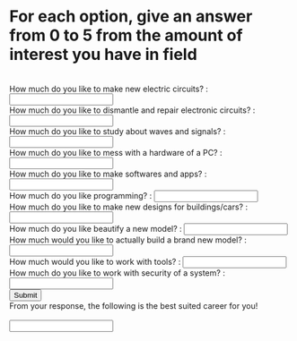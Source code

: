 <!doctype html>
<html>
<head>
<script>
function add(){
var a=0,b=0,c=0,d=0,e=0,f=0,g=0,h=0,i=0,j=0,k=0;
var a1=0,a2=0,a3=0,a4=0,a5=0,a6=0;
a=Number(document.getElementById("first").value);
a3=a3+a;
a4=a4+a;
b=Number(document.getElementById("second").value);
a2=a2+b;
a3=a3+b;
c=Number(document.getElementById("third").value);
a4=a4+c;
d=Number(document.getElementById("fourth").value);
a3=a3+d;
a6=a6+d;
e=Number(document.getElementById("fifth").value);
a4=a4+e;
a5=a5+e;
a6=a6+e;
f=Number(document.getElementById("sixth").value);
a5=a5+f;
a6=a6+f;
g=Number(document.getElementById("seventh").value);
a1=a1+g;
a2=a2+g;
h=Number(document.getElementById("eigth").value);
a1=a1+h;
i=Number(document.getElementById("ninth").value);
a1=a1+i;
j=Number(document.getElementById("tenth").value);
a2=a2+j;
k=Number(document.getElementById("eleventh").value);
a5=a5+k;
arr=[a1,a2,a3,a4,a5,a6];
max=arr[0];
for(i=0;i<6;i++){
    if(arr[i]>max){
        max=arr[i];
    }
}
if(a1==max){
    document.getElementById("answer").value='Civil Engineering';
}
else if(a2==max){
    document.getElementById("answer").value='Mechanical Engineering';
}
else if(a3==max){
    document.getElementById("answer").value='Electronics Engineering';
}
else if(a4==max){
    document.getElementById("answer").value='Electronics and Telecommunication Engineering';
}
else if(a5==max){
    document.getElementById("answer").value='Information and Technology Engineering';
}
else{
document.getElementById("answer").value='Computer Engineering';
}
}
</script>
</head>
<body>
<h1>For each option, give an answer from 0 to 5 from the amount of interest you have in field</h1>
<br>How much do you like to make new electric circuits? : <input id="first">
<br>How much do you like to dismantle and repair electronic circuits? : <input id="second">
<br>How much do you like to study about waves and signals? : <input id="third">
<br>How much do you like to mess with a hardware of a PC? : <input id="fourth">
<br>How much do you like to make softwares and apps? : <input id="fifth">
<br>How much do you like programming? : <input id="sixth">
<br>How much do you like to make new designs for buildings/cars? : <input id="seventh">
<br>How much do you like beautify a new model? : <input id="eigth">
<br>How much would you like to actually build a brand new model? : <input id="ninth">
<br>How much would you like to work with tools? : <input id="tenth">
<br>How much do you like to work with security of a system? : <input id="eleventh">
<br><button onclick="add()">Submit</button>
<br>From your response, the following is the best suited career for you!
<br><br><input id="answer">
</body>
</html>
